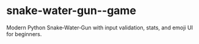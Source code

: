 # snake-water-gun--game
Modern Python Snake‑Water‑Gun with input validation, stats, and emoji UI for beginners.
